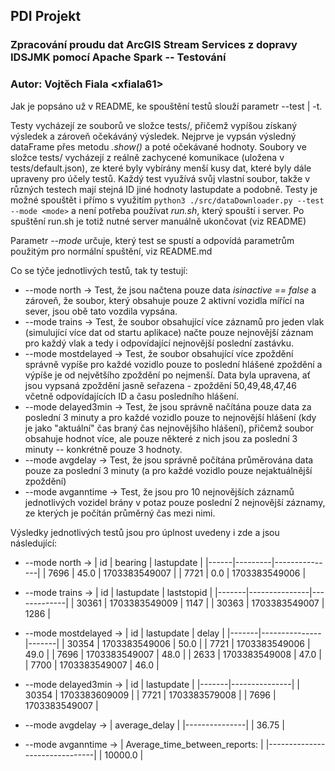 ## PDI Projekt
### Zpracování proudu dat ArcGIS Stream Services z dopravy IDSJMK pomocí Apache Spark -- Testování
### Autor: Vojtěch Fiala \<xfiala61\>

Jak je popsáno už v README, ke spouštění testů slouží parametr --test | -t.

Testy vycházejí ze souborů ve složce tests/, přičemž vypíšou získaný výsledek a zároveň očekáváný výsledek. Nejprve je vypsán výsledný dataFrame přes metodu *.show()* a poté očekávané hodnoty.
Soubory ve složce tests/ vycházejí z reálně zachycené komunikace (uložena v tests/default.json), ze které byly vybírány menší kusy dat, které byly dále upraveny pro účely testů. Každý test
využívá svůj vlastní soubor, takže v různých testech mají stejná ID jiné hodnoty lastupdate a podobně.
Testy je možné spouštět i přímo s využitím `python3 ./src/dataDownloader.py --test --mode <mode>` a není potřeba používat *run.sh*, který spouští i server. Po spuštění run.sh je totiž nutné server manuálně
ukončovat (viz README)

Parametr *--mode* určuje, který test se spustí a odpovídá parametrům použitým pro normální spuštění, viz README.md

Co se týče jednotlivých testů, tak ty testují:

* --mode north -> Test, že jsou načtena pouze data *isinactive == false* a zároveň, že soubor, který obsahuje pouze 2 aktivní vozidla mířící na sever, jsou obě tato vozdila vypsána.
* --mode trains -> Test, že soubor obsahující více záznamů pro jeden vlak (simulující více dat od startu aplikace) načte pouze nejnovější záznam pro každý vlak a tedy i odpovídající nejnovější poslední zastávku.
* --mode mostdelayed -> Test, že soubor obsahující více zpoždění správně vypíše pro každé vozidlo pouze to poslední hlášené zpoždění a výpíše je od největšího zpoždění po nejmenší. Data byla upravena, ať jsou vypsaná zpoždění jasně seřazena - zpoždění 50,49,48,47,46 včetně odpovídajících ID a času posledního hlášení.
* --mode delayed3min -> Test, že jsou správně načítána pouze data za poslední 3 minuty a pro každé vozidlo pouze to nejnovější hlášení (kdy je jako "aktuální" čas braný čas nejnovějšího hlášení), přičemž soubor obsahuje hodnot více, ale pouze některé z nich jsou za poslední 3 minuty -- konkrétně pouze 3 hodnoty.
* --mode avgdelay -> Test, že jsou správně počítána průměrována data pouze za poslední 3 minuty (a pro každé vozidlo pouze nejaktuálnější zpoždění)
* --mode avganntime -> Test, že jsou pro 10 nejnovějších záznamů jednotlivých vozidel brány v potaz pouze poslední 2 nejnovější záznamy, ze kterých je počítán průměrný čas mezi nimi.

Výsledky jednotlivých testů jsou pro úplnost uvedeny i zde a jsou následující:
* --mode north ->
| id   | bearing | lastupdate    |
|------|---------|---------------|
| 7696 | 45.0    | 1703383549007 |
| 7721 | 0.0     | 1703383549006 |

* --mode trains ->
| id    | lastupdate     | laststopid |
|-------|---------------|-------------|
| 30361 | 1703383549009 | 1147        |
| 30363 | 1703383549007 | 1286        |

* --mode mostdelayed ->
| id    | lastupdate    | delay |
|-------|---------------|-------|
| 30354 | 1703383549006 | 50.0  |
| 7721  | 1703383549006 | 49.0  |
| 7696  | 1703383549007 | 48.0  |
| 2633  | 1703383549008 | 47.0  |
| 7700  | 1703383549007 | 46.0  |

* --mode delayed3min ->
| id    | lastupdate    |
|-------|---------------|
| 30354 | 1703383609009 |
| 7721  | 1703383579008 |
| 7696  | 1703383549007 |

* --mode avgdelay ->
| average_delay |
|---------------|
| 36.75         |

* --mode avganntime ->
| Average_time_between_reports: |
|-------------------------------|
| 10000.0                       |
